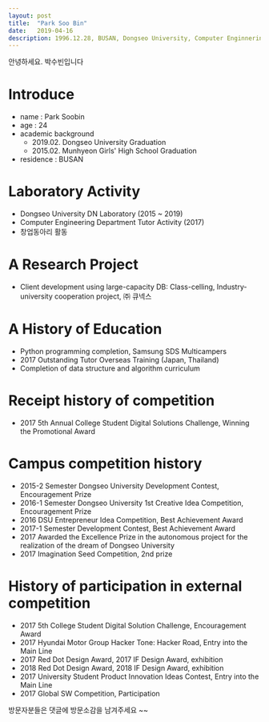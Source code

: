 ```yaml
---
layout: post
title:  "Park Soo Bin"
date:   2019-04-16
description: 1996.12.28, BUSAN, Dongseo University, Computer Enginnering, Web Developer
---
```


<p class="intro"><span class="dropcap">안</span>녕하세요. 박수빈입니다</p>

# Introduce

* name : Park Soobin
* age : 24
* academic background 
    * 2019.02. Dongseo University Graduation
    * 2015.02. Munhyeon Girls' High School Graduation
* residence : BUSAN

# Laboratory Activity

* Dongseo University DN Laboratory (2015 ~ 2019)
* Computer Engineering Department Tutor Activity (2017)
* 창업동아리 활동

# A Research Project

* Client development using large-capacity DB: Class-celling, Industry-university cooperation project, ㈜ 큐넥스

# A History of Education

* Python programming completion, Samsung SDS Multicampers
* 2017 Outstanding Tutor Overseas Training (Japan, Thailand)
* Completion of data structure and algorithm curriculum

# Receipt history of competition

* 2017 5th Annual College Student Digital Solutions Challenge, Winning the Promotional Award

# Campus competition history

* 2015-2 Semester Dongseo University Development Contest, Encouragement Prize
* 2016-1 Semester Dongseo University 1st Creative Idea Competition, Encouragement Prize
* 2016 DSU Entrepreneur Idea Competition, Best Achievement Award
* 2017-1 Semester Development Contest, Best Achievement Award
* 2017 Awarded the Excellence Prize in the autonomous project for the realization of the dream of Dongseo University
* 2017 Imagination Seed Competition, 2nd prize

# History of participation in external competition

* 2017 5th College Student Digital Solution Challenge, Encouragement Award
* 2017 Hyundai Motor Group Hacker Tone: Hacker Road, Entry into the Main Line
* 2017 Red Dot Design Award, 2017 IF Design Award, exhibition
* 2018 Red Dot Design Award, 2018 IF Design Award, exhibition
* 2017 University Student Product Innovation Ideas Contest, Entry into the Main Line
* 2017 Global SW Competition, Participation




방문자분들은 댓글에 방문소감을 남겨주세요 ~~

